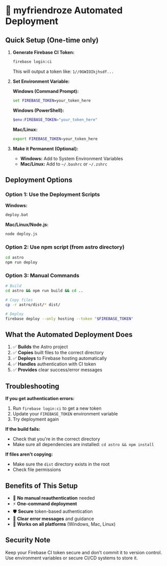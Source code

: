 # 🚀 myfriendroze Automated Deployment

## Quick Setup (One-time only)

1. **Generate Firebase CI Token:**
   ```bash
   firebase login:ci
   ```
   This will output a token like: `1//0GWIOIkjhsdf...`

2. **Set Environment Variable:**
   
   **Windows (Command Prompt):**
   ```cmd
   set FIREBASE_TOKEN=your_token_here
   ```
   
   **Windows (PowerShell):**
   ```powershell
   $env:FIREBASE_TOKEN="your_token_here"
   ```
   
   **Mac/Linux:**
   ```bash
   export FIREBASE_TOKEN=your_token_here
   ```

3. **Make it Permanent (Optional):**
   - **Windows:** Add to System Environment Variables
   - **Mac/Linux:** Add to `~/.bashrc` or `~/.zshrc`

## Deployment Options

### Option 1: Use the Deployment Scripts

**Windows:**
```cmd
deploy.bat
```

**Mac/Linux/Node.js:**
```bash
node deploy.js
```

### Option 2: Use npm script (from astro directory)
```bash
cd astro
npm run deploy
```

### Option 3: Manual Commands
```bash
# Build
cd astro && npm run build && cd ..

# Copy files
cp -r astro/dist/* dist/

# Deploy
firebase deploy --only hosting --token "$FIREBASE_TOKEN"
```

## What the Automated Deployment Does

1. ✅ **Builds** the Astro project
2. ✅ **Copies** built files to the correct directory
3. ✅ **Deploys** to Firebase hosting automatically
4. ✅ **Handles** authentication with CI token
5. ✅ **Provides** clear success/error messages

## Troubleshooting

**If you get authentication errors:**
1. Run `firebase login:ci` to get a new token
2. Update your `FIREBASE_TOKEN` environment variable
3. Try deployment again

**If the build fails:**
- Check that you're in the correct directory
- Make sure all dependencies are installed: `cd astro && npm install`

**If files aren't copying:**
- Make sure the `dist` directory exists in the root
- Check file permissions

## Benefits of This Setup

- 🔄 **No manual reauthentication** needed
- ⚡ **One-command deployment**
- 🛡️ **Secure** token-based authentication
- 📝 **Clear error messages** and guidance
- 🎯 **Works on all platforms** (Windows, Mac, Linux)

## Security Note

Keep your Firebase CI token secure and don't commit it to version control. Use environment variables or secure CI/CD systems to store it.
